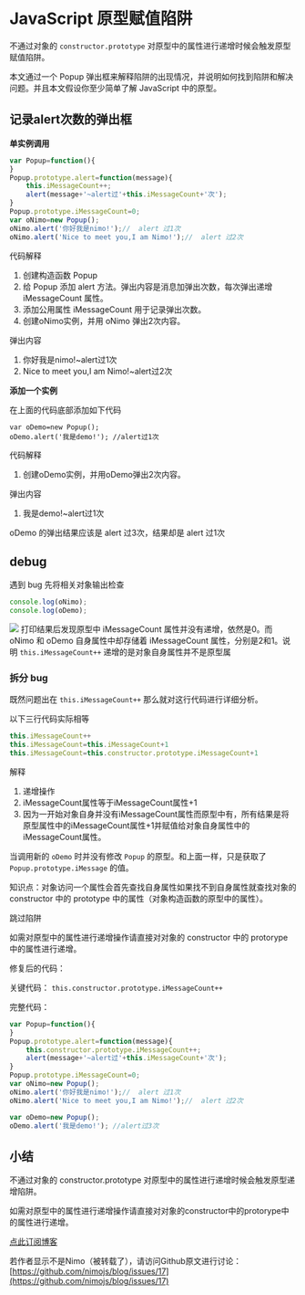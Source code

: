 JavaScript 原型赋值陷阱
===============
<!--_PAGEDATA
{
    "title": "JavaScript 原型赋值陷阱",
    "githubissuesid": 17,
    "createData": "2013-12-25",
    "keywords": "JavaScript 原型，prototype",
    "description":"本文通过一个Popup弹出框来解释陷阱的出现情况，并说明如何找到陷阱和解决问题。"
}
_PAGEDATA-->

不通过对象的 `constructor.prototype` 对原型中的属性进行递增时候会触发原型赋值陷阱。

本文通过一个 Popup 弹出框来解释陷阱的出现情况，并说明如何找到陷阱和解决问题。并且本文假设你至少简单了解 JavaScript 中的原型。

## 记录alert次数的弹出框

**单实例调用**

```js
var Popup=function(){
}
Popup.prototype.alert=function(message){
    this.iMessageCount++;
    alert(message+'~alert过'+this.iMessageCount+'次');    
}
Popup.prototype.iMessageCount=0;
var oNimo=new Popup();
oNimo.alert('你好我是nimo!');//  alert 过1次
oNimo.alert('Nice to meet you,I am Nimo!');//  alert 过2次
```
代码解释

1. 创建构造函数 Popup
2. 给 Popup 添加 alert 方法。弹出内容是消息加弹出次数，每次弹出递增 iMessageCount 属性。
3. 添加公用属性 iMessageCount 用于记录弹出次数。
4. 创建oNimo实例，并用 oNimo 弹出2次内容。

弹出内容

1. 你好我是nimo!~alert过1次
2. Nice to meet you,I am Nimo!~alert过2次

**添加一个实例**

在上面的代码底部添加如下代码

```
var oDemo=new Popup();
oDemo.alert('我是demo!'); //alert过1次  
```

代码解释

1. 创建oDemo实例，并用oDemo弹出2次内容。

弹出内容

1. 我是demo!~alert过1次

oDemo 的弹出结果应该是 alert 过3次，结果却是 alert 过1次

## debug

遇到 bug 先将相关对象输出检查

```js
console.log(oNimo);
console.log(oDemo);
```
![](https://cloud.githubusercontent.com/assets/3949015/7004697/0f1560d4-dca2-11e4-8c19-0668203b9000.png)
打印结果后发现原型中 iMessageCount 属性并没有递增，依然是0。而 oNimo 和 oDemo 自身属性中却存储着 iMessageCount 属性，分别是2和1。说明 `this.iMessageCount++` 递增的是对象自身属性并不是原型属


### 拆分 bug

既然问题出在 `this.iMessageCount++` 那么就对这行代码进行详细分析。

以下三行代码实际相等

```js
this.iMessageCount++
this.iMessageCount=this.iMessageCount+1
this.iMessageCount=this.constructor.prototype.iMessageCount+1
```
解释

1. 递增操作
2. iMessageCount属性等于iMessageCount属性+1
2. 因为一开始对象自身并没有iMessageCount属性而原型中有，所有结果是将原型属性中的iMessageCount属性+1并赋值给对象自身属性中的iMessageCount属性。

当调用新的 `oDemo` 时并没有修改 `Popup` 的原型。和上面一样，只是获取了 `Popup.prototype.iMessage` 的值。

知识点：对象访问一个属性会首先查找自身属性如果找不到自身属性就查找对象的 constructor 中的 prototype 中的属性（对象构造函数的原型中的属性）。

跳过陷阱

如需对原型中的属性进行递增操作请直接对对象的 constructor 中的 protorype 中的属性进行递增。

修复后的代码：

关键代码： `this.constructor.prototype.iMessageCount++`

完整代码：

```js
var Popup=function(){
}
Popup.prototype.alert=function(message){
    this.constructor.prototype.iMessageCount++;
    alert(message+'~alert过'+this.iMessageCount+'次');    
}
Popup.prototype.iMessageCount=0;
var oNimo=new Popup();
oNimo.alert('你好我是nimo!');//  alert 过1次
oNimo.alert('Nice to meet you,I am Nimo!');//  alert 过2次

var oDemo=new Popup();
oDemo.alert('我是demo!'); //alert过3次
```

小结
-----

不通过对象的 constructor.prototype 对原型中的属性进行递增时候会触发原型递增陷阱。

如需对原型中的属性进行递增操作请直接对对象的constructor中的protorype中的属性进行递增。

[点此订阅博客](https://github.com/nimojs/blog/issues/15)

若作者显示不是Nimo（被转载了），请访问Github原文进行讨论：[https://github.com/nimojs/blog/issues/17](https://github.com/nimojs/blog/issues/17)
